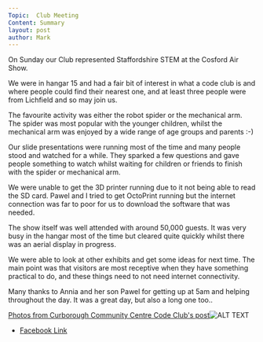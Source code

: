 ```yaml
---
Topic:  Club Meeting
Content: Summary
layout: post
author: Mark
---
```

On Sunday our Club represented Staffordshire STEM at the Cosford Air Show.

We were in hangar 15 and  had a fair bit of interest in what a code club is and where people could find their nearest one, and at least three people were from Lichfield and so may join us.

The favourite activity was either the robot spider or the mechanical arm. The spider was most popular with the younger children, whilst the mechanical arm was enjoyed by a wide range of age groups and parents :-)

Our slide presentations were running most of the time and many people stood and watched for a while. They sparked a few questions and gave people something to watch whilst waiting for children or friends to finish with the spider or mechanical arm.

We were unable to get the 3D printer running due to it not being able to read the SD card. Pawel and I tried to get OctoPrint running but the internet connection was far to poor for us to download the software that was needed.

The show itself was well attended with around 50,000 guests. It was very busy in the hangar most of the time but cleared quite quickly whilst there was an aerial display in progress.

We were able to look at other exhibits and get some ideas for next time. The main point was that visitors are most receptive when they have something practical to do, and these things need to not need internet connectivity.

Many thanks to Annia and her son Pawel for getting up at 5am and helping throughout the day. It was a great day, but also a long one too..

[Photos from Curborough Community Centre Code Club's post](https://www.facebook.com/1481985248595237/posts/4935466286580432/)![ALT TEXT](https://scontent.fbhx6-1.fna.fbcdn.net/v/t39.30808-6/287482354_4935460606581000_6329892229752929518_n.jpg?stp=dst-jpg_p720x720&_nc_cat=107&ccb=1-7&_nc_sid=5f2048&_nc_ohc=KN21giW1p7EAX8VvmXc&_nc_ht=scontent.fbhx6-1.fna&edm=AKK4YLsEAAAA&oh=00_AfCW1ef4k_i8PMXCWIL6rP2cDsHDV3HAEKZ1eioCfOIJEg&oe=652C6049)

* [Facebook Link](https://www.facebook.com/1481985248595237/posts/4935466286580432/)


